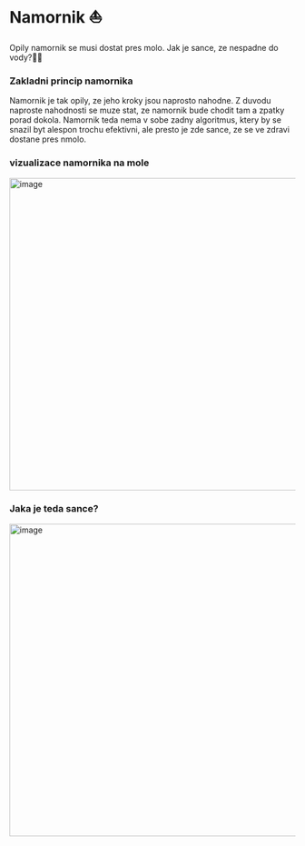 # Namornik ⛵

Opily namornik se musi dostat pres molo. Jak je sance, ze nespadne do vody?🍾🍙

### Zakladni princip namornika
Namornik je tak opily, ze jeho kroky jsou naprosto nahodne. Z duvodu naproste nahodnosti se muze stat, ze namornik bude chodit tam a zpatky porad dokola.
Namornik teda nema v sobe zadny algoritmus, ktery by se snazil byt alespon trochu efektivni, ale presto je zde sance, ze se ve zdravi dostane pres nmolo.

### vizualizace namornika na mole
<img width="550" alt="image" src="https://user-images.githubusercontent.com/105239325/216755680-5f3b0c40-8ed0-4862-acbf-b610434bb384.png">

### Jaka je teda sance?
<img width="550" alt="image" src="https://user-images.githubusercontent.com/105239325/216755887-6291e40d-024f-4f2d-b07a-7b0f63aef7cd.png">


